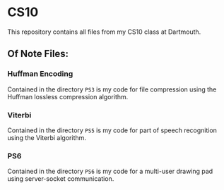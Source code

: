 # CS10

This repository contains all files from my CS10 class at Dartmouth.

## Of Note Files:

### Huffman Encoding

Contained in the directory `PS3` is my code for file compression using the Huffman lossless compression algorithm.

### Viterbi

Contained in the directory `PS5` is my code for part of speech recognition using the Viterbi algorithm.

### PS6

Contained in the directory `PS6` is my code for a multi-user drawing pad using server-socket communication.
